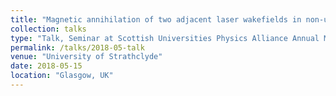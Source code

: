 ```yaml
---
title: "Magnetic annihilation of two adjacent laser wakefields in non-uniform underdense plasma"
collection: talks
type: "Talk, Seminar at Scottish Universities Physics Alliance Annual Meeting"
permalink: /talks/2018-05-talk
venue: "University of Strathclyde"
date: 2018-05-15
location: "Glasgow, UK"
---
```

